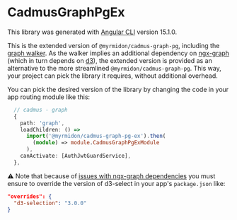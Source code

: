 # CadmusGraphPgEx

This library was generated with [Angular CLI](https://github.com/angular/angular-cli) version 15.1.0.

This is the extended version of `@myrmidon/cadmus-graph-pg`, including the [graph walker](https://github.com/vedph/cadmus-graph-shell). As the walker implies an additional dependency on [ngx-graph](https://swimlane.github.io/ngx-graph) (which in turn depends on [d3](https://d3js.org)), the extended version is provided as an alternative to the more streamlined `@myrmidon/cadmus-graph-pg`. This way, your project can pick the library it requires, without additional overhead.

You can pick the desired version of the library by changing the code in your app routing module like this:

```ts
  // cadmus - graph
  {
    path: 'graph',
    loadChildren: () =>
      import('@myrmidon/cadmus-graph-pg-ex').then(
        (module) => module.CadmusGraphPgExModule
      ),
    canActivate: [AuthJwtGuardService],
  },
```

⚠️ Note that because of [issues with ngx-graph dependencies](https://github.com/swimlane/ngx-graph/issues/487#issuecomment-1419718384) you must ensure to override the version of d3-select in your app's `package.json` like:

```json
"overrides": {
  "d3-selection": "3.0.0"
}
```
